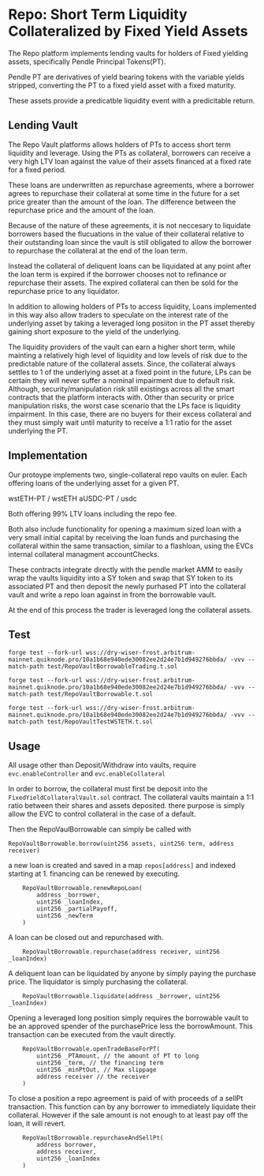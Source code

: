 # Repo: Short Term Liquidity Collateralized by Fixed Yield Assets

The Repo platform implements lending vaults for holders of Fixed yielding assets, specifically Pendle Principal Tokens(PT).

Pendle PT are derivatives of yield bearing tokens with the variable yields stripped, converting the PT to a fixed yield asset with a fixed maturity. 

These assets provide a predicatble liquidity event with a predicitable return. 

## Lending Vault

The Repo Vault platforms allows holders of PTs to access short term liquidity and leverage. Using the PTs as collateral, borrowers can receive a very high LTV loan against the value of their assets financed at a fixed rate for a fixed period.

These loans are underwritten as repurchase agreements, where a borrower agrees to repurchase their collateral at some time in the future for a set price greater than the amount of the loan. The difference between the repurchase price and the amount of the loan. 

Because of the nature of these agreements, it is not neccesary to liquidate borrowers based the flucuations in the value of their collateral relative to their outstanding loan since the vault is still obligated to allow the borrower to repurchase the collateral at the end of the loan term.

Instead the collateral of deliquent loans can be liquidated at any point after the loan term is expired if the borrower chooses not to refinance or repurchase their assets. The expired collateral can then be sold for the repurchase price to any liquidator.

In addition to allowing holders of PTs to access liquidity, Loans implemented in this way also allow traders to speculate on the interest rate of the underlying asset by taking a leveraged long posiiton in the PT asset thereby gaining short exposure to the yield of the underlying. 

The liquidity providers of the vault can earn a higher short term, while mainting a relatively high level of liquidity and low levels of risk due to the predictable nature of the collateral assets. Since, the collateral always settles to 1 of the underlying asset at a fixed point in the future, LPs can be certain they will never suffer a nominal impairment due to default risk. Although, security/manipulation risk still existings across all the smart contracts that the platform interacts with. Other than security or price manipulation risks, the worst case scenario that the LPs face is liquidity impairment. In this case, there are no buyers for their excess collateral and they must simply wait until maturity to receive a 1:1 ratio for the asset underlying the PT. 

## Implementation 

Our protoype implements two, single-collateral repo vaults on euler. Each offering loans of the underlying asset for a given PT. 

wstETH-PT / wstETH
aUSDC-PT / usdc

Both offering 99% LTV loans including the repo fee.

Both also include functionality for opening a maximum sized loan with a very small initial capital by receiving the loan funds and purchasing the collateral within the same transaction, similar to a flashloan, using the EVCs internal collateral managment accountChecks.

These contracts integrate directly with the pendle market AMM to easily wrap the vaults liquidity into a SY token and swap that SY token to its associated PT and then deposit the newly purhased PT into the collateral vault and write a repo loan against in from the borrowable vault. 

At the end of this process the trader is leveraged long the collateral assets. 

## Test 

```
forge test --fork-url wss://dry-wiser-frost.arbitrum-mainnet.quiknode.pro/10a1b68e940ede30082ee2d24e7b1d949276bbda/ -vvv --match-path test/RepoVaultBorrowableTrading.t.sol

forge test --fork-url wss://dry-wiser-frost.arbitrum-mainnet.quiknode.pro/10a1b68e940ede30082ee2d24e7b1d949276bbda/ -vvv --match-path test/RepoVaultBorrowable.t.sol

forge test --fork-url wss://dry-wiser-frost.arbitrum-mainnet.quiknode.pro/10a1b68e940ede30082ee2d24e7b1d949276bbda/ -vvv --match-path test/RepoVaultTestWSTETH.t.sol

```

## Usage

All usage other than Deposit/Withdraw into vaults, require `evc.enableController` and `evc.enableCollateral`

In order to borrow, the collateral must first be deposit into the `FixedYieldCollateralVault.sol`
contract. The collateral vaults maintain a 1:1 ratio between their shares and assets deposited. there purpose is simply allow the EVC to control collateral in the case of a default.

Then the RepoVaulBorrowable can simply be called with 

```
RepoVaultBorrowable.borrow(uint256 assets, uint256 term, address receiver)
```

a new loan is created and saved in a map `repos[address]` and indexed starting at 1.
financing can be renewed by executing. 

```
    RepoVaultBorrowable.renewRepoLoan(
        address _borrower,
        uint256 _loanIndex,
        uint256 _partialPayoff,
        uint256 _newTerm
    ) 
```

A loan can be closed out and repurchased with.
```
    RepoVaultBorrowable.repurchase(address receiver, uint256 _loanIndex)
```

A deliquent loan can be liquidated by anyone by simply paying the purchase price. The liquidator is simply purchasing the collateral. 

```
    RepoVaultBorrowable.liquidate(address _borrower, uint256 _loanIndex)
```

Opening a leveraged long position simply requires the borrowable vault to be an approved spender of the purchasePrice less the borrowAmount. This transaction can be executed from the vault directly.

```
    RepoVaultBorrowable.openTradeBaseForPT(
        uint256 _PTAmount, // the amount of PT to long
        uint256 _term, // the financing term
        uint256 _minPtOut, // Max slippage
        address receiver // the receiver
    )
```

To close a position a repo agreement is paid of with proceeds of a sellPt transaction. This function can by any borrower to immediately liquidate their collateral. However if the sale amount is not enough to at least pay off the loan, it will revert.

```
    RepoVaultBorrowable.repurchaseAndSellPt(
        address borrower,
        address receiver,
        uint256 _loanIndex
    )
```



